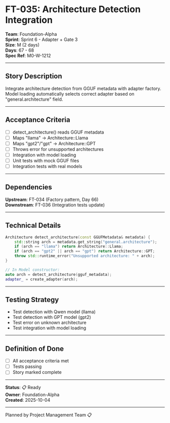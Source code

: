 # FT-035: Architecture Detection Integration

**Team**: Foundation-Alpha  
**Sprint**: Sprint 6 - Adapter + Gate 3  
**Size**: M (2 days)  
**Days**: 67 - 68  
**Spec Ref**: M0-W-1212

---

## Story Description

Integrate architecture detection from GGUF metadata with adapter factory. Model loading automatically selects correct adapter based on "general.architecture" field.

---

## Acceptance Criteria

- [ ] detect_architecture() reads GGUF metadata
- [ ] Maps "llama" → Architecture::Llama
- [ ] Maps "gpt2"/"gpt" → Architecture::GPT
- [ ] Throws error for unsupported architectures
- [ ] Integration with model loading
- [ ] Unit tests with mock GGUF files
- [ ] Integration tests with real models

---

## Dependencies

**Upstream**: FT-034 (Factory pattern, Day 66)  
**Downstream**: FT-036 (Integration tests update)

---

## Technical Details

```cpp
Architecture detect_architecture(const GGUFMetadata& metadata) {
    std::string arch = metadata.get_string("general.architecture");
    if (arch == "llama") return Architecture::Llama;
    if (arch == "gpt2" || arch == "gpt") return Architecture::GPT;
    throw std::runtime_error("Unsupported architecture: " + arch);
}

// In Model constructor:
auto arch = detect_architecture(gguf_metadata);
adapter_ = create_adapter(arch);
```

---

## Testing Strategy

- Test detection with Qwen model (llama)
- Test detection with GPT model (gpt2)
- Test error on unknown architecture
- Test integration with model loading

---

## Definition of Done

- [ ] All acceptance criteria met
- [ ] Tests passing
- [ ] Story marked complete

---

**Status**: 📋 Ready  
**Owner**: Foundation-Alpha  
**Created**: 2025-10-04

---
Planned by Project Management Team 📋
